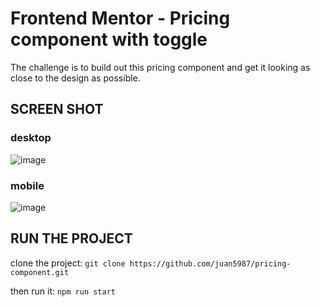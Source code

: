 # Frontend Mentor - Pricing component with toggle

The challenge is to build out this pricing component and get it looking as close to the design as possible.

## SCREEN SHOT

### desktop
![image](https://user-images.githubusercontent.com/71691891/161272374-05551176-0097-46b8-9b48-7605cad6d8d9.png)

### mobile
![image](https://user-images.githubusercontent.com/71691891/161272496-15da6f95-64ec-484f-b9a6-7af94bfe1e1a.png)

## RUN THE PROJECT

clone the project: ```git clone https://github.com/juan5987/pricing-component.git```
  
  then run it: ```npm run start```
